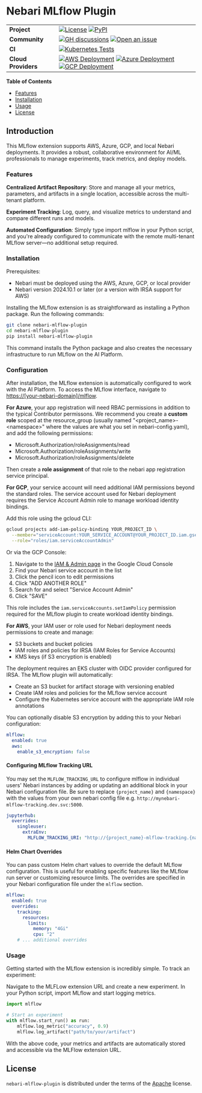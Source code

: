 # Nebari MLflow Plugin

| | |
| --- | --- |
| **Project** | [![License](https://img.shields.io/badge/License-Apache%202.0-gray.svg?colorA=2D2A56&colorB=5936D9&style=flat.svg)](https://opensource.org/licenses/Apache-2.0) [![PyPI](https://img.shields.io/pypi/v/nebari-mlflow-plugin)](https://pypi.org/project/nebari-mlflow-plugin/) |
| **Community** | [![GH discussions](https://img.shields.io/badge/%F0%9F%92%AC%20-Participate%20in%20discussions-gray.svg?colorA=2D2A56&colorB=5936D9&style=flat.svg)](https://github.com/nebari-dev/nebari-mlflow-plugin/discussions) [![Open an issue](https://img.shields.io/badge/%F0%9F%93%9D%20Open-an%20issue-gray.svg?colorA=2D2A56&colorB=5936D9&style=flat.svg)](https://github.com/nebari-dev/nebari-mlflow-plugin/issues/new/choose) |
| **CI** | [![Kubernetes Tests](https://github.com/nebari-dev/nebari-mlflow-plugin/actions/workflows/test_local_integration.yaml/badge.svg)](https://github.com/nebari-dev/nebari-mlflow-plugin/actions/workflows/test_local_integration.yaml) |
| **Cloud Providers** | [![AWS Deployment](https://github.com/nebari-dev/nebari-mlflow-plugin/actions/workflows/test_aws_integration.yaml/badge.svg)](https://github.com/nebari-dev/nebari-mlflow-plugin/actions/workflows/test_aws_integration.yaml) [![Azure Deployment](https://github.com/nebari-dev/nebari-mlflow-plugin/actions/workflows/test_azure_mlflow_integration.yaml/badge.svg)](https://github.com/nebari-dev/nebari-mlflow-plugin/actions/workflows/test_azure_mlflow_integration.yaml) [![GCP Deployment](https://github.com/nebari-dev/nebari-mlflow-plugin/actions/workflows/test_gcp_mlflow_integration.yaml/badge.svg)](https://github.com/nebari-dev/nebari-mlflow-plugin/actions/workflows/test_gcp_mlflow_integration.yaml) |

**Table of Contents**

- [Features](#features)
- [Installation](#installation)
- [Usage](#usage)
- [License](#license)

## Introduction
This MLflow extension supports AWS, Azure, GCP, and local Nebari deployments. It provides a robust, collaborative environment for AI/ML professionals to manage experiments, track metrics, and deploy models.

### Features
**Centralized Artifact Repository**: Store and manage all your metrics, parameters, and artifacts in a single location, accessible across the multi-tenant platform.

**Experiment Tracking**: Log, query, and visualize metrics to understand and compare different runs and models.

**Automated Configuration**: Simply type import mlflow in your Python script, and you're already configured to communicate with the remote multi-tenant MLflow server—no additional setup required.

### Installation
Prerequisites:
- Nebari must be deployed using the AWS, Azure, GCP, or local provider
- Nebari version 2024.10.1 or later (or a version with IRSA support for AWS)

Installing the MLflow extension is as straightforward as installing a Python package. Run the following commands:

```bash
git clone nebari-mlflow-plugin
cd nebari-mlflow-plugin
pip install nebari-mlflow-plugin
```
This command installs the Python package and also creates the necessary infrastructure to run MLflow on the AI Platform.

### Configuration
After installation, the MLflow extension is automatically configured to work with the AI Platform. To access the MLflow interface, navigate to <https://[your-nebari-domain]/mlflow>.

**For Azure**, your app registration will need RBAC permissions in addition to the typical Contributor permissons.  We recommend you create a **custom role** scoped at the resource_group (usually named "\<project_name\>-\<namespace\>" where the values are what you set in nebari-config.yaml), and add the following permissions:
- Microsoft.Authorization/roleAssignments/read
- Microsoft.Authorization/roleAssignments/write
- Microsoft.Authorization/roleAssignments/delete

Then create a **role assignment** of that role to the nebari app registration service principal.

**For GCP**, your service account will need additional IAM permissions beyond the standard roles. The service account used for Nebari deployment requires the Service Account Admin role to manage workload identity bindings. 

Add this role using the gcloud CLI:
```bash
gcloud projects add-iam-policy-binding YOUR_PROJECT_ID \
  --member="serviceAccount:YOUR_SERVICE_ACCOUNT@YOUR_PROJECT_ID.iam.gserviceaccount.com" \
  --role="roles/iam.serviceAccountAdmin"
```

Or via the GCP Console:
1. Navigate to the [IAM & Admin page](https://console.cloud.google.com/iam-admin/iam) in the Google Cloud Console
2. Find your Nebari service account in the list
3. Click the pencil icon to edit permissions
4. Click "ADD ANOTHER ROLE"
5. Search for and select "Service Account Admin"
6. Click "SAVE"

This role includes the `iam.serviceAccounts.setIamPolicy` permission required for the MLflow plugin to create workload identity bindings.

**For AWS**, your IAM user or role used for Nebari deployment needs permissions to create and manage:
- S3 buckets and bucket policies
- IAM roles and policies for IRSA (IAM Roles for Service Accounts)
- KMS keys (if S3 encryption is enabled)

The deployment requires an EKS cluster with OIDC provider configured for IRSA. The MLflow plugin will automatically:
- Create an S3 bucket for artifact storage with versioning enabled
- Create IAM roles and policies for the MLflow service account
- Configure the Kubernetes service account with the appropriate IAM role annotations

You can optionally disable S3 encryption by adding this to your Nebari configuration:
```yaml
mlflow:
  enabled: true
  aws:
    enable_s3_encryption: false
```

#### Configuring MLflow Tracking URL
You may set the `MLFLOW_TRACKING_URL` to configure mlflow in individual users' Nebari instances by adding or updating an additional block in your Nebari configuration file. Be sure to replace `{project_name}` and `{namespace}` with the values from your own nebari config file e.g. `http://mynebari-mlflow-tracking.dev.svc:5000`.

```yaml
jupyterhub:
  overrides:
    singleuser:
      extraEnv:
        MLFLOW_TRACKING_URI: "http://{project_name}-mlflow-tracking.{namespace}.svc:5000" 
```

#### Helm Chart Overrides
You can pass custom Helm chart values to override the default MLflow configuration. This is useful for enabling specific features like the MLflow run server or customizing resource limits. The overrides are specified in your Nebari configuration file under the `mlflow` section.

```yaml
mlflow:
  enabled: true
  overrides:
    tracking:
      resources:
        limits:
          memory: "4Gi"
          cpu: "2"
    # ... additional overrides
```

### Usage
Getting started with the MLflow extension is incredibly simple. To track an experiment:

Navigate to the MLFLow extension URL and create a new experiment.
In your Python script, import MLflow and start logging metrics.
```python
import mlflow

# Start an experiment
with mlflow.start_run() as run:
    mlflow.log_metric("accuracy", 0.9)
    mlflow.log_artifact("path/to/your/artifact")
```
With the above code, your metrics and artifacts are automatically stored and accessible via the MLFlow extension URL.


## License

`nebari-mlflow-plugin` is distributed under the terms of the [Apache](./LICENSE.md) license.
